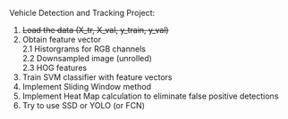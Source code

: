 Vehicle Detection and Tracking Project:

1. ~~Load the data (X_tr, X_val, y_train, y_val)~~  
2. Obtain feature vector  
    2.1 Historgrams for RGB channels  
    2.2 Downsampled image (unrolled)  
    2.3 HOG features  
3. Train SVM classifier with feature vectors  
4. Implement Sliding Window method  
5. Implement Heat Map calculation to eliminate false positive detections  
6. Try to use SSD or YOLO (or FCN)
